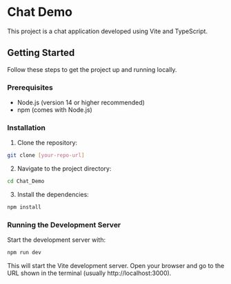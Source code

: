 # Chat Demo

This project is a chat application developed using Vite and TypeScript.

## Getting Started

Follow these steps to get the project up and running locally.

### Prerequisites

- Node.js (version 14 or higher recommended)
- npm (comes with Node.js)

### Installation

1. Clone the repository:

```bash
git clone [your-repo-url]
```

2. Navigate to the project directory:

```bash
cd Chat_Demo
```

3. Install the dependencies:

```bash
npm install
```

### Running the Development Server

Start the development server with:

```bash
npm run dev
```

This will start the Vite development server. Open your browser and go to the URL shown in the terminal (usually http://localhost:3000).